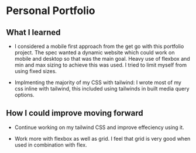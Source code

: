 # Personal Portfolio

## What I learned

- I considered a mobile first approach from the get go with this portfolio project. The spec wanted a dynamic website which could work on mobile and desktop so that was the main goal. Heavy use of flexbox and min and max sizing to achieve this was used. I tried to limit myself from using fixed sizes.

- Implmenting the majority of my CSS with tailwind: I wrote most of my css inline with tailwind, this included using tailwinds in built media query options.

## How I could improve moving forward

- Continue working on my tailwind CSS and improve effeciency using it. 

- Work more with flexbox as well as grid. I feel that grid is very good when used in combination with flex.

